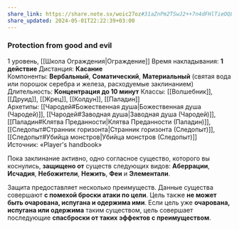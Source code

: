 ```yaml
---
share_link: https://share.note.sx/woic27oz#31aZnPm2TSwJ2++7n4dFHlTieOQLOujvy0YKU0BOkEo
share_updated: 2024-05-01T22:22:39+03:00
---
```

### Protection from good and evil
1 уровень, [[Школа Ограждения|Ограждение]]
Время накладывания: **1 действие**
Дистанция: **Касание**
Компоненты: **Вербальный**, **Соматический**, **Материальный** (святая вода или порошок серебра и железа, расходуемые заклинанием)
Длительность: **Концентрация до 10 минут**
Классы: [[Волшебник]], [[Друид]], [[Жрец]], [[Колдун]], [[Паладин]]
Архетипы: [[Чародей#Божественная душа|Божественная душа (Чародей)]], [[Чародей#Заводная душа|Заводная душа (Чародей)]], [[Паладин#Клятва Преданности|Клятва Преданности (Паладин)]], [[Следопыт#Странник горизонта|Странник горизонта (Следопыт)]], [[Следопыт#Убийца монстров|Убийца монстров (Следопыт)]]
Источник: «Player's handbook»

Пока заклинание активно, одно согласное существо, которого вы коснулись, **защищено от** существ следующих видов: **Аберрации**, **Исчадия**, **Небожители**, **Нежить**, **Феи** и **Элементали**.

Защита предоставляет несколько преимуществ. Данные существа совершают **с помехой броски атаки по цели**. Цель также **не может быть очарована, испугана и одержима ими**. Если цель уже **очарована, испугана или одержима** таким существом, цель совершает последующие **спасброски от таких эффектов с преимуществом**.